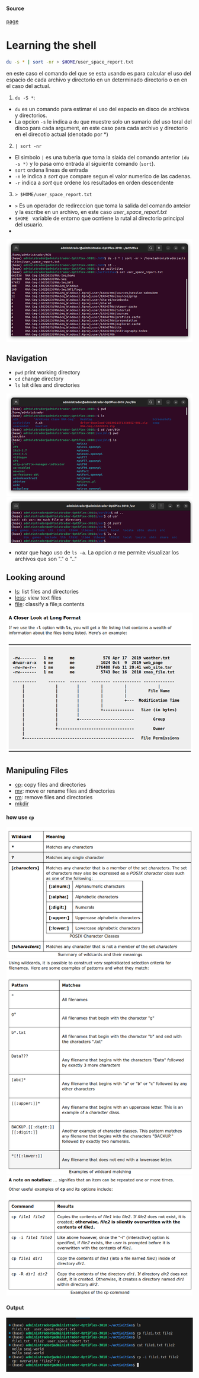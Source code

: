 #### Source
[page](https://linuxcommand.org/lc3_learning_the_shell.php)

# Learning the shell
```bash
du -s * | sort -nr > $HOME/user_space_report.txt
```
en este caso el comando del que se esta usando es para calcular el uso del espacio de cada archivo y directorio en un determinado directorio o en en el caso del actual.

1. `du -S *`:
  * `du` es un comando para estimar el uso del espacio en disco de archivos y directorios.
  * La opcion `-s` le indica a `du` que muestre solo un sumario del uso toral del disco para cada argument, en este caso para cada archivo y directorio en el direcotio actual (denotado por *)

2. `| sort -nr`
  * El simbolo `|` es una tuberia que toma la slaida del comando anterior  `(du -s *)` y lo pasa omo entrada al siguiente comando (`sort`).
  * `sort` ordena lineas de entrada
  * `-n` le indica a _sort_ que compare segun el valor numerico de las cadenas.
  * `-r` indica a _sort_ que ordene los resultados en orden descendente
3. `> $HOME/user_space_report.txt`
  * `>` Es un operador de redireccion que toma la salida del comando anteior y la escribe en un archivo, en este caso *user_space_report.txt*
  * `$HOME ` variable de entorno que ocntiene la rutal al directorio principal del usuario.
  * 

![du](https://github.com/seia100/C8286/blob/main/sol-eva/eva0/Screenshot%20from%202024-04-26%2021-44-47.png)

## Navigation

* `pwd` print working directory
* `cd` change directory
* `ls` lsit diles and directories

![pwd_ls](https://github.com/seia100/C8286/blob/main/sol-eva/eva0/pwd-ls.png)
![cd-ls-a](https://github.com/seia100/C8286/blob/main/sol-eva/eva0/usr-ls-a.png)

* notar que hago uso de `ls -a`. La opcion _a_ me permite visualizar los archivos que son "." o ".."


## Looking around 
* [ls](https://linuxcommand.org/lc3_man_pages/ls1.html): list files and directories
* [less](https://linuxcommand.org/lc3_man_pages/less1.html): view text files
* [file](https://linuxcommand.org/lc3_man_pages/file1.html): classify a file;s contents

![doc-ls](https://github.com/seia100/C8286/blob/main/sol-eva/eva0/ls-doc.png)

## Manipuling Files
* [cp](https://linuxcommand.org/lc3_man_pages/cp1.html): copy files and directories
* [mv](https://linuxcommand.org/lc3_man_pages/mv1.html): move or rename files and directories
* [rm](https://linuxcommand.org/lc3_man_pages/rm1.html): remove files and directories
* [mkdir](https://linuxcommand.org/lc3_man_pages/mkdir1.html)


#### how use `cp`
![cpwildcards](https://github.com/seia100/C8286/blob/main/sol-eva/eva0/cp1.png)
![cpwildcards2](https://github.com/seia100/C8286/blob/main/sol-eva/eva0/cp2.png)
![cpwildcard](https://github.com/seia100/C8286/blob/main/sol-eva/eva0/cp3.png)

#### Output
![cp-practice](https://github.com/seia100/C8286/blob/main/sol-eva/eva0/cp-practice.png)




